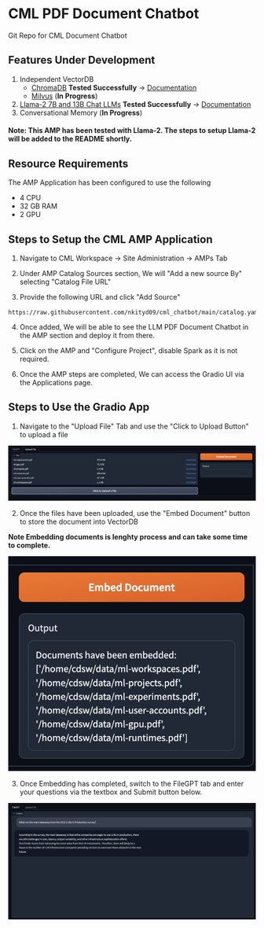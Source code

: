 # CML PDF Document Chatbot
Git Repo for CML Document Chatbot

## Features Under Development

1. Independent VectorDB 
   - [ChromaDB](https://docs.trychroma.com/)  **Tested Successfully** -> [Documentation](amp_extensions/Setting_Up_ChromaDB.md)
   - [Milvus](https://milvus.io/) (**In Progress**)
2. [Llama-2 7B and 13B Chat LLMs](https://huggingface.co/meta-llama)  **Tested Successfully** -> [Documentation](amp_extensions/Using_Llama-2.md)
3. Conversational Memory (**In Progress**)

#### **Note:** This AMP has been tested with Llama-2. The steps to setup Llama-2 will be added to the README shortly.

## Resource Requirements

The AMP Application has been configured to use the following 
- 4 CPU
- 32 GB RAM
- 2 GPU

## Steps to Setup the CML AMP Application

1. Navigate to CML Workspace -> Site Administration -> AMPs Tab

2. Under AMP Catalog Sources section, We will "Add a new source By" selecting "Catalog File URL" 

3. Provide the following URL and click "Add Source"

```
https://raw.githubusercontent.com/nkityd09/cml_chatbot/main/catalog.yaml
```

4. Once added, We will be able to see the LLM PDF Document Chatbot in the AMP section and deploy it from there.

5. Click on the AMP and "Configure Project", disable Spark as it is not required.

6. Once the AMP steps are completed, We can access the Gradio UI via the Applications page.


## Steps to Use the Gradio App

1. Navigate to the "Upload File" Tab and use the "Click to Upload Button" to upload a file

![Uploading Files](images/File_Upload.png)

2. Once the files have been uploaded, use the "Embed Document" button to store the document into VectorDB

**Note Embedding documents is lenghty process and can take some time to complete.**

![Embedding Files](images/File_Embed.png)

3. Once Embedding has completed, switch to the FileGPT tab and enter your questions via the textbox and Submit button below.

![Asking Questions](images/Response.png)
